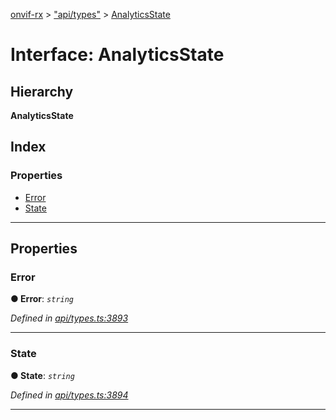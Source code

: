 [onvif-rx](../README.md) > ["api/types"](../modules/_api_types_.md) > [AnalyticsState](../interfaces/_api_types_.analyticsstate.md)

# Interface: AnalyticsState

## Hierarchy

**AnalyticsState**

## Index

### Properties

* [Error](_api_types_.analyticsstate.md#error)
* [State](_api_types_.analyticsstate.md#state)

---

## Properties

<a id="error"></a>

###  Error

**● Error**: *`string`*

*Defined in [api/types.ts:3893](https://github.com/patrickmichalina/onvif-rx/blob/1596479/src/api/types.ts#L3893)*

___
<a id="state"></a>

###  State

**● State**: *`string`*

*Defined in [api/types.ts:3894](https://github.com/patrickmichalina/onvif-rx/blob/1596479/src/api/types.ts#L3894)*

___

